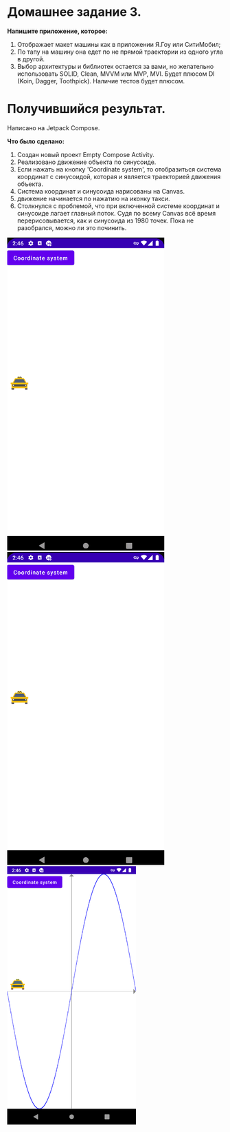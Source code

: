 # Домашнее задание 3.
**Напишите приложение, которое:**
1. Отображает макет машины как в приложении Я.Гоу или СитиМобил;
2. По тапу на машину она едет по не прямой траектории из одного угла в другой.
3. Выбор архитектуры и библиотек остается за вами, но желательно использовать SOLID, Clean, MVVM или MVP, MVI. Будет плюсом DI (Koin, Dagger, Toothpick). Наличие тестов будет плюсом.

# Получившийся результат.

Написано на Jetpack Compose.

**Что было сделано:**
1. Создан новый проект Empty Compose Activity.
2. Реализовано движение объекта по синусоиде.
3. Если нажать на кнопку 'Coordinate system', то отобразиться система координат с синусоидой, которая и является траекторией движения объекта.
4. Система координат и синусоида нарисованы на Canvas.
5. движение начинается по нажатию на иконку такси.
6. Столкнулся с проблемой, что при включенной системе координат и синусоиде лагает главный поток. Судя по всему Canvas всё время перерисовывается, как и синусоида из 1980 точек. Пока не разобрался, можно ли это починить.  

![homework03_screencast_1](images/homework03_screencast_1.gif) </br>
![homework03_screencast_2](images/homework03_screencast_2.gif) </br>
<img src="images/homework03_screenshot_1.png" width="300">
